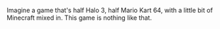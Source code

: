 Imagine a game that's half Halo 3, half Mario Kart 64, with a little bit of Minecraft mixed in. This game is nothing like that.